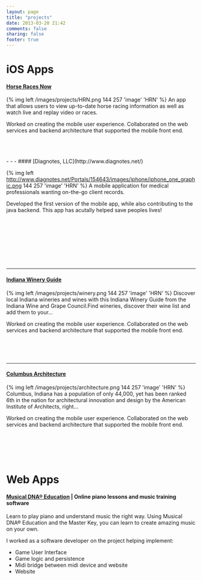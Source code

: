 ```yaml
---
layout: page
title: "projects"
date: 2013-03-20 21:42
comments: false
sharing: false
footer: true
---
```


# iOS Apps
#### [Horse Races Now](https://itunes.apple.com/us/app/horse-races-now-preview/id511997756?mt=8)

{% img left /images/projects/HRN.png 144 257 'image' 'HRN' %}
An app that allows users to view up-to-date horse racing information as well as watch live and replay video or races.

Worked on creating the mobile user experience. Collaborated on the web services and backend architecture that supported the mobile front end.

<br>
<br>
<br>
- - -
#### [Diagnotes, LLC](http://www.diagnotes.net/)

{% img left http://www.diagnotes.net/Portals/154643/images/iphone/iphone_one_graphic.png 144 257 'image' 'HRN' %}
A mobile application for medical professionals wanting on-the-go client records.

Developed the first version of the mobile app, while also contributing to the java backend. This app has acutally helped save peoples lives!

<br>
<br>
<br>
<br>
<br>
<br>
<br>

- - -

#### [Indiana Winery Guide](https://itunes.apple.com/us/app/indiana-winery-guide/id373970225?mt=8)

{% img left /images/projects/winery.png 144 257 'image' 'HRN' %}
Discover local Indiana wineries and wines with this Indiana Winery Guide from the Indiana Wine and Grape Council.Find wineries, discover their wine list and add them to your…

Worked on creating the mobile user experience. Collaborated on the web services and backend architecture that supported the mobile front end.

<br>
<br>
<br>

- - -

#### [Columbus Architecture](https://itunes.apple.com/us/app/columbus-architecture/id454210364?mt=8)

{% img left /images/projects/architecture.png 144 257 'image' 'HRN' %}
Columbus, Indiana has a population of only 44,000, yet has been ranked 6th in the nation for architectural innovation and design by the American Institute of Architects, right…

Worked on creating the mobile user experience. Collaborated on the web services and backend architecture that supported the mobile front end.

<br>
<br>
<br>
<br>

# Web Apps
#### [Musical DNA® Education](http://www.musicaldna.com/) | Online piano lessons and music training software

Learn to play piano and understand music the right way. Using Musical DNA® Education and the Master Key, you can learn to create amazing music on your own.

I worked as a software developer on the project helping implement:

+ Game User Interface
+ Game logic and persistence
+ Midi bridge between midi device and website
+ Website
